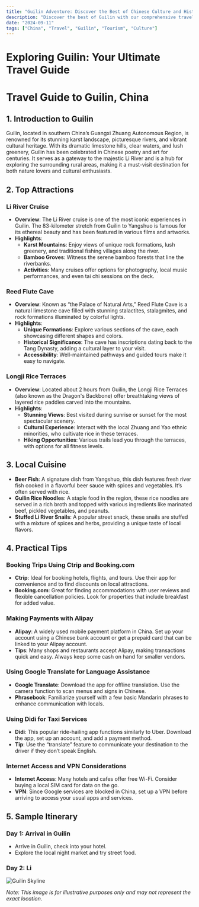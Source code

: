 ```yaml
---
title: "Guilin Adventure: Discover the Best of Chinese Culture and History"
description: "Discover the best of Guilin with our comprehensive travel guide. Explore top attractions, savor local cuisine, and get insider tips for an unforgettable Chinese adventure."
date: "2024-09-11"
tags: ["China", "Travel", "Guilin", "Tourism", "Culture"]
---
```


# Exploring Guilin: Your Ultimate Travel Guide

# Travel Guide to Guilin, China

## 1. Introduction to Guilin
Guilin, located in southern China’s Guangxi Zhuang Autonomous Region, is renowned for its stunning karst landscape, picturesque rivers, and vibrant cultural heritage. With its dramatic limestone hills, clear waters, and lush greenery, Guilin has been celebrated in Chinese poetry and art for centuries. It serves as a gateway to the majestic Li River and is a hub for exploring the surrounding rural areas, making it a must-visit destination for both nature lovers and cultural enthusiasts.

## 2. Top Attractions

### Li River Cruise
- **Overview**: The Li River cruise is one of the most iconic experiences in Guilin. The 83-kilometer stretch from Guilin to Yangshuo is famous for its ethereal beauty and has been featured in various films and artworks.
- **Highlights**:
  - **Karst Mountains**: Enjoy views of unique rock formations, lush greenery, and traditional fishing villages along the river.
  - **Bamboo Groves**: Witness the serene bamboo forests that line the riverbanks.
  - **Activities**: Many cruises offer options for photography, local music performances, and even tai chi sessions on the deck.

### Reed Flute Cave
- **Overview**: Known as “the Palace of Natural Arts,” Reed Flute Cave is a natural limestone cave filled with stunning stalactites, stalagmites, and rock formations illuminated by colorful lights.
- **Highlights**:
  - **Unique Formations**: Explore various sections of the cave, each showcasing different shapes and colors.
  - **Historical Significance**: The cave has inscriptions dating back to the Tang Dynasty, adding a cultural layer to your visit.
  - **Accessibility**: Well-maintained pathways and guided tours make it easy to navigate.

### Longji Rice Terraces
- **Overview**: Located about 2 hours from Guilin, the Longji Rice Terraces (also known as the Dragon's Backbone) offer breathtaking views of layered rice paddies carved into the mountains.
- **Highlights**:
  - **Stunning Views**: Best visited during sunrise or sunset for the most spectacular scenery.
  - **Cultural Experience**: Interact with the local Zhuang and Yao ethnic minorities, who cultivate rice in these terraces.
  - **Hiking Opportunities**: Various trails lead you through the terraces, with options for all fitness levels.

## 3. Local Cuisine
- **Beer Fish**: A signature dish from Yangshuo, this dish features fresh river fish cooked in a flavorful beer sauce with spices and vegetables. It’s often served with rice.
- **Guilin Rice Noodles**: A staple food in the region, these rice noodles are served in a rich broth and topped with various ingredients like marinated beef, pickled vegetables, and peanuts.
- **Stuffed Li River Snails**: A popular street snack, these snails are stuffed with a mixture of spices and herbs, providing a unique taste of local flavors.

## 4. Practical Tips

### Booking Trips Using Ctrip and Booking.com
- **Ctrip**: Ideal for booking hotels, flights, and tours. Use their app for convenience and to find discounts on local attractions.
- **Booking.com**: Great for finding accommodations with user reviews and flexible cancellation policies. Look for properties that include breakfast for added value.

### Making Payments with Alipay
- **Alipay**: A widely used mobile payment platform in China. Set up your account using a Chinese bank account or get a prepaid card that can be linked to your Alipay account.
- **Tips**: Many shops and restaurants accept Alipay, making transactions quick and easy. Always keep some cash on hand for smaller vendors.

### Using Google Translate for Language Assistance
- **Google Translate**: Download the app for offline translation. Use the camera function to scan menus and signs in Chinese.
- **Phrasebook**: Familiarize yourself with a few basic Mandarin phrases to enhance communication with locals.

### Using Didi for Taxi Services
- **Didi**: This popular ride-hailing app functions similarly to Uber. Download the app, set up an account, and add a payment method.
- **Tip**: Use the “translate” feature to communicate your destination to the driver if they don’t speak English.

### Internet Access and VPN Considerations
- **Internet Access**: Many hotels and cafes offer free Wi-Fi. Consider buying a local SIM card for data on the go.
- **VPN**: Since Google services are blocked in China, set up a VPN before arriving to access your usual apps and services.

## 5. Sample Itinerary

### Day 1: Arrival in Guilin
- Arrive in Guilin, check into your hotel.
- Explore the local night market and try street food.

### Day 2: Li

<img src="https://source.unsplash.com/1600x900/?Guilin,cityscape" alt="Guilin Skyline" loading="lazy">

*Note: This image is for illustrative purposes only and may not represent the exact location.*

